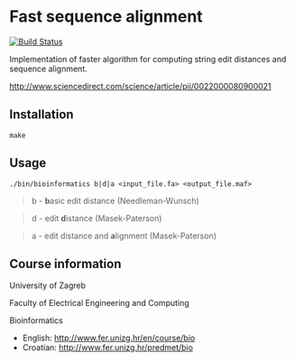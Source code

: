 # Fast sequence alignment
[![Build Status](https://travis-ci.org/kbiscanic/bioinformatics.svg?branch=master)](https://travis-ci.org/kbiscanic/bioinformatics)

Implementation of faster algorithm for computing string edit distances and sequence alignment.

http://www.sciencedirect.com/science/article/pii/0022000080900021

Installation
------------
    make

Usage
-----
    ./bin/bioinformatics b|d|a <input_file.fa> <output_file.maf>

> b - **b**asic edit distance (Needleman-Wunsch)

> d - edit **d**istance (Masek-Paterson)

> a - edit distance and **a**lignment (Masek-Paterson)

Course information
------------------
University of Zagreb

Faculty of Electrical Engineering and Computing

Bioinformatics

* English: http://www.fer.unizg.hr/en/course/bio
* Croatian: http://www.fer.unizg.hr/predmet/bio